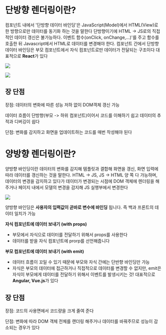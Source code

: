 
# 단방향 렌더링이란?

컴포넌트 내에서 '단방향 데이터 바인딩'은 JavaScript(Model)에서 HTML(View)로 한 방향으로만 데이터를 동기화 하는 것을 말한다
단방향이기에 HTML → JS로의 직접적인 데이터 갱신은 불가능하다. 이벤트 함수(onClick, onChange,...)'를 주고 함수를 호출한 뒤 Javascript에서 HTML로 데이터를 변경해야 한다.
컴포넌트 간에서 단방향 데이터 바인딩은 부모 컴포넌트에서 자식 컴포넌트로만 데이터가 전달되는 구조이다
대표적으로 **React**가 있다

![](https://velog.velcdn.com/images/hdlee0619/post/7021a247-d4a1-474f-97d4-04928b732dcd/image.jpeg)

![](https://velog.velcdn.com/images/hdlee0619/post/e705a347-1384-4200-963e-19bd50cb5497/image.jpeg)

## 장 단점

장점: 데이터의 변화에 따른 성능 저하 없이 DOM객체 갱신 가능

데이터 흐름이 단방향(부모 -> 하위 컴포넌트)이어서 코드를 이해하기 쉽고 데이터의 추적과 디버깅이 쉽다

단점: 변화를 감지하고 화면을 업데이트하는 코드를 매번 작성해야 된다

# 양방향 렌더링이란?

양방향 바인딩이란 데이터의 변화를 감지해 템플릿과 결합해 화면을 갱신, 화면 입력에 따라 데이터를 갱신하는 것을 말한다. HTML → JS, JS → HTML 양 쪽 다 가능하며, 데이터의 변경을 감지하고 있다가 데이터가 변경되는 시점에 DOM 객체에 렌더링을 해주거나 페이지 내에서 모델의 변경을 감지해 JS 실행부에서 변경한다

![](https://velog.velcdn.com/images/hdlee0619/post/7973125e-9444-440c-89c0-221c620b0bd6/image.jpeg)

양방향 바인딩은 **사용자의 입력값이 곧바로 변수에 바인딩** 됩니다. 즉 백과 프론트의 데이터 일치가 가능


**자식 컴포넌트에 데이터 보내기 (with props)**

- 부모에서 자식으로 데이터를 전달하기 위해서 props를 사용한다
- 데이터를 받을 자식 컴포넌트에 prorp를 선언해줍니다

**부모 컴포넌트에 데이터 보내기 (with emit)**

- 데이터 흐름이 꼬일 수 있기 때문에 부모와 자식 간에는 단반향 바인딩만 가능
- 자식은 부모의 데이터에 접근하거나 직접적으로 데이터를 변경할 수 없지만, emit은 자식이 부모에게 데이터를 전달하기 위해서 이벤트를 발생시키는 것!
대표적으로 **Angular, Vue.js**가 있다

## 장 단점

장점: 코드의 사용면에서 코드량을 크게 줄여 준다

단점: 변화에 따라 DOM 객체 전체를 랜더링 해주거나 데이터를 바꿔주므로 성능이 감소되는 경우가 있다